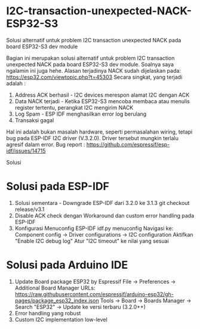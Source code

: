 # I2C-transaction-unexpected-NACK-ESP32-S3
Solusi alternatif untuk problem I2C transaction unexpected NACK pada board ESP32-S3 dev module

Bagian ini merupakan solusi alternatif untuk problem I2C transaction unexpected NACK pada board ESP32-S3 dev module. Soalnya saya ngalamin ini juga hehe.
Alasan terjadinya NACK sudah dijelaskan pada: https://esp32.com/viewtopic.php?t=45303
Secara singkat, yang terjadi adalah : 
 1. Address ACK berhasil - I2C devices merespon alamat I2C dengan ACK
 2. Data NACK terjadi - Ketika ESP32-S3 mencoba membaca atau menulis register tertentu, perangkat I2C mengirim NACK
 3. Log Spam - ESP IDF menghasilkan error log berulang
 4. Transaksi gagal

Hal ini adalah bukan masalah hardware, seperti permasalahan wiring, tetapi bug pada ESP-IDF I2C driver (V.3.2.0). Driver tersebut mungkin terlalu agresif dalam error. Bug report : https://github.com/espressif/esp-idf/issues/14715

Solusi 
# Solusi pada ESP-IDF
1. Solusi sementara - Downgrade ESP-IDF dari 3.2.0 ke 3.1.3
   git checkout release/v3.1
2. Disable ACK check dengan Workaround dan custom error handling pada ESP-IDF
3. Konfigurasi Menuconfig ESP-IDF
   idf.py menuconfig
   Navigasi ke:
   Component config → Driver configurations → I2C configuration
   Aktifkan "Enable I2C debug log"
   Atur "I2C timeout" ke nilai yang sesuai

# Solusi  pada Arduino IDE
 1. Update Board package ESP32 by Espressif
    File → Preferences → Additional Board Manager URLs:
    https://raw.githubusercontent.com/espressif/arduino-esp32/gh-pages/package_esp32_index.json
    Tools → Board → Boards Manager → Search "ESP32" → Update ke versi terbaru (3.2.0++)
 2. Error handling yang robust
 3. Custom I2C implementation low-level


